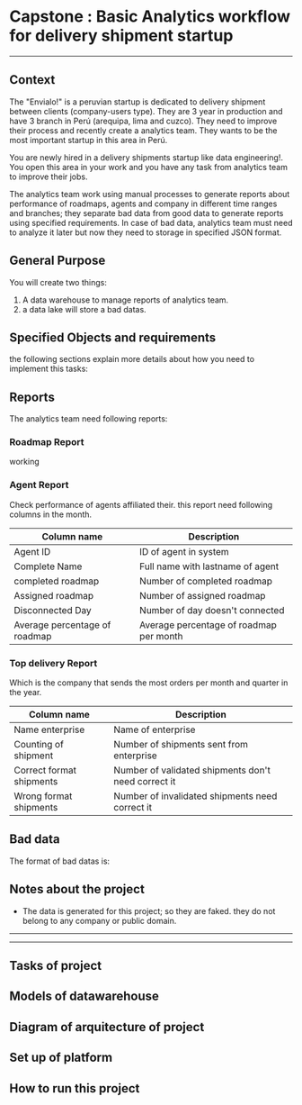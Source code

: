 # Capstone : Basic Analytics workflow for delivery shipment startup
----------
## Context

The "Envialo!" is a peruvian startup is dedicated to delivery shipment between clients (company-users type). They are 3 year in production and have 3 branch in Perú (arequipa, lima and cuzco). They need to improve their process and recently create a analytics team. They wants to be the most important startup in this area in Perú.

You are newly hired in a delivery shipments startup like data engineering!. You open this area in your work and you have any task from analytics team to improve their jobs.

The analytics team work using manual processes to generate reports about performance of roadmaps, agents and company in different time ranges and branches; they separate bad data from good data to generate reports using specified requirements. In case of bad data, analytics team must need to analyze it later but now they need to storage in specified JSON format.

## General Purpose
You will create two things:
 1. A data warehouse to manage reports of analytics team.
 2. a data lake will store a bad datas.

## Specified Objects and requirements
the following sections explain more details about how you need to implement this tasks:

## Reports
The analytics team need following reports:

### Roadmap Report
working

### Agent Report
Check performance of agents affiliated their. this report need following columns in the month. 

| Column name  | Description |
|--------------|---------------|
| Agent ID                      | ID of agent in system |
| Complete Name                 | Full name with lastname of agent |
| completed roadmap             | Number of completed roadmap |
| Assigned roadmap              | Number of assigned roadmap |
| Disconnected Day              | Number of day doesn't connected |
| Average percentage of roadmap | Average percentage of roadmap per month |

### Top delivery Report
Which is the company that sends the most orders per month and quarter in the year.

| Column name  | Description |
|--------------|---------------|
| Name enterprise          | Name of enterprise |
| Counting of shipment     | Number of shipments sent from enterprise |
| Correct format shipments | Number of validated shipments don't need correct it |
| Wrong format shipments   | Number of invalidated shipments need correct it |



## Bad data
The format of bad datas is:

## Notes about the project

* The data is generated for this project; so they are faked. they do not belong to any company or public domain.

-----------

-----------
## Tasks of project

## Models of datawarehouse


## Diagram of arquitecture of project


## Set up of platform


## How to run this project

